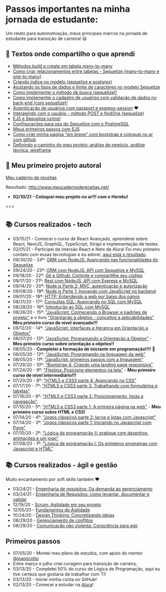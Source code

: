 # Passos importantes na minha jornada de estudante:

Um relato para automotivação, meus principais marcos na jornada de estudante para transição de carreira! :smiley: 

## :pencil: Textos onde compartilho o que aprendi

- [Métodos build e create em tabela many-to-many](https://github.com/malufell/meu-caderno-de-receitas/wiki/d.-Create-em-tabela-many-to-many,-com-upload-de-imagem-e-inclus%C3%A3o-de-v%C3%ADdeo-do-youtube)
- [Como criar relacionamentos entre tabelas - Sequelize (many-to-many e one-to-many)](https://github.com/malufell/meu-caderno-de-receitas/wiki/c.-Tabelas-com-relacionamentos-many-to-many-e-one-to-many)
- [Criando índice no modelo (sequelize e postgres)](https://github.com/malufell/meu-caderno-de-receitas/wiki/b.-Criando-%C3%ADndice-no-modelo-(sequelize-e-postgres))
- [Ajustando os tipos de dados e limite de caracteres no modelo Sequelize](https://github.com/malufell/meu-caderno-de-receitas/wiki/a.-Atualizando-um-modelo-Sequelize)
- [Como implementei o método de busca (sequelize)!](https://github.com/malufell/meu-caderno-de-receitas/wiki/9.-Implementando-o-m%C3%A9todo-de-busca) 
- [Como implementei o cadastro de usuários com validação de dados no back-end (com sequelize)!](https://github.com/malufell/meu-caderno-de-receitas/wiki/8.-Cadastro-de-usu%C3%A1rios-com-valida%C3%A7%C3%A3o-de-dados-no-back-end)
- [Autenticação de usuários com passport e express-session](https://github.com/malufell/autenticacao-com-passport-express-session) :heart: 
- [Interagindo com o usuário - método POST e findOne (sequelize)](https://github.com/malufell/meu-caderno-de-receitas/wiki/6.-Interagindo-com-o-usu%C3%A1rio,-POST-e-findOne)
- [EJS e Sequelize juntos!](https://github.com/malufell/meu-caderno-de-receitas/wiki/5.-EJS-e-Sequelize-juntos)
- [Configurações para uso do Sequelize com o PostgreSQL](https://github.com/malufell/meu-caderno-de-receitas/wiki/4.-Sequelize-com-PostgreSQL)
- [Meus primeiros passos com EJS](https://github.com/malufell/meu-caderno-de-receitas/wiki/3.-Primeiros-passos-com-EJS)
- [Como criei minha página "em breve" com bootstrap e coloquei no ar com github](https://github.com/malufell/meu-caderno-de-receitas/wiki/2.-Cria%C3%A7%C3%A3o-da-p%C3%A1gina-tempor%C3%A1ria-%22em-breve%22)
- [Definindo o caminho do meu projeto: análise de negócio, análise técnica, wireframe](https://github.com/malufell/meu-caderno-de-receitas/wiki/1.-Definindo-o-caminho)

## :muscle: Meu primeiro projeto autoral

[Meu caderno de receitas](https://github.com/malufell/meu-caderno-de-receitas)

Resultado: http://www.meucadernodereceitas.net/

- **02/10/21 - Coloquei meu projeto no ar!!! com o Heroku!**

:zap::zap::zap:

## :books: Cursos realizados - tech

- 03/15/21 - Comecei o curso de React Avançado, aprenderei sobre: React, NextJS, GraphQL, TypeScript, Strapi e implementação de testes.
- 02/01/21 - Participei da imersão React e Netx da Alura! Foi meu primeiro contato com essas tecnologias e eu adorei, [aqui está o resultado](https://github.com/malufell/imersao-react-alura).
- 09/30/20 - 24º: [ORM com NodeJS: Avançando nas funcionalidades do Sequelize](https://cursos.alura.com.br/user/malufell/course/orm-nodejs-avancando-sequelize/formalCertificate)
- 09/24/20 - 23º: [ORM com NodeJS: API com Sequelize e MySQL](https://cursos.alura.com.br/user/malufell/course/orm-nodejs-api-sequelize-mysql/formalCertificate)
- 09/18/20 - 22º: [Git e Github: Controle e compartilhe seu código](https://cursos.alura.com.br/user/malufell/course/git-github-controle-de-versao/formalCertificate)
- 09/17/20 - 21º: [Rest com NodeJS: API com Express e MySQL](https://cursos.alura.com.br/user/malufell/course/node-rest-api/formalCertificate) 
- 09/14/20 - 20º: [Node.js Parte 2: MVC, autenticação e autorização](https://cursos.alura.com.br/user/malufell/course/node-mvc-autenticacao-autorizacao/formalCertificate)
- 09/08/20 - 19º: [Node.js Parte 1: Inovando com JavaScript no backend](https://cursos.alura.com.br/user/malufell/course/nodejs-fundamentos/formalCertificate) 
- 09/01/20 - 18º: [HTTP: Entendendo a web por baixo dos panos](https://cursos.alura.com.br/user/malufell/course/http-fundamentos/formalCertificate) 
- 08/31/20 - 17º: [Consultas SQL: Avançando no SQL com MySQL](https://cursos.alura.com.br/user/malufell/course/mysql-consultas-sql/formalCertificate)
- 08/28/20 - 16º: [Introdução ao SQL com MySQL](https://cursos.alura.com.br/user/malufell/course/mysql-manipule-dados-com-sql/formalCertificate) 
- 08/26/20 - 15º: ["JavaScript: Conhecendo o Browser e padrões de projeto"](https://cursos.alura.com.br/user/malufell/course/javascript-es6-orientacao-a-objetos-parte-1/formalCertificate) e o livro ["Orientação a objetos - conceitos e aplicabilidades"](https://www.casadocodigo.com.br/products/livro-oo-conceitos) **Meu primeiro curso de nível avançado!!!**
- 08/12/20 - 14º: ["JavaScript: Interfaces e Herança em Orientação a Objetos"](https://cursos.alura.com.br/user/malufell/course/javascript-polimorfismo/formalCertificate) 
- 08/07/20 - 13º: ["JavaScript: Programando a Orientação a Objetos"](https://cursos.alura.com.br/user/malufell/course/javascritpt-orientacao-objetos/formalCertificate) - **Meu primeiro curso sobre orientação a objetos!!** 
- 08/05/20 - **Completei a formação de iniciante em programação!!!!** :clap:
- 08/05/20 - 12º: ["JavaScript: Programando na linguagem da web"](https://cursos.alura.com.br/user/malufell/course/javascript-programando-na-linguagem-web/formalCertificate)
- 08/05/20 - 11º: ["JavaScript: primeiros passos com a linguagem"](https://cursos.alura.com.br/user/malufell/course/javascript-introducao/formalCertificate) 
- 07/29/20 - 10º: ["Bootstrap 4: Criando uma landing page responsiva"](https://cursos.alura.com.br/user/malufell/course/bootstrap-landing-page/formalCertificate) 
- 07/24/20 - 9º: ["Flexbox: Posicione elementos na tela"](https://cursos.alura.com.br/user/malufell/course/posicione-elementos-com-flexbox/formalCertificate) - **Meu primeiro curso de nível intermediário!!!** 
- 07/20/20 - 8º: ["HTML5 e CSS3 parte 4: Avançando no CSS"](https://cursos.alura.com.br/user/malufell/course/html5-css3-avancando-css/formalCertificate) 
- 07/17/20 - 7º: ["HTML5 e CSS3 parte 3: Trabalhando com formulários e tabelas"](https://cursos.alura.com.br/user/malufell/course/html5-css3-formularios-tabelas/formalCertificate) 
- 07/16/20 - 6º: ["HTML5 e CSS3 parte 2: Posicionamento, listas e navegação"](https://cursos.alura.com.br/user/malufell/course/html5-css3-posicionamento-listas-navegacao/formalCertificate) 
- 07/15/20 - 5º: ["HTML5 e CSS3 parte 1: A primeira página na web"](https://cursos.alura.com.br/user/malufell/course/html5-css3-primeiros-passos/formalCertificate) - **Meu primeiro curso sobre HTML e CSS!** 
- 07/14/20 - 4º: ["Jogos clássicos parte 2: laços e listas com Javascript"](https://cursos.alura.com.br/user/malufell/course/javascript-listas-lacos/formalCertificate) 
- 07/14/20 - 3º: ["Jogos clássicos parte 1: Iniciando no Javascript com Pong"](https://cursos.alura.com.br/user/malufell/course/pong-javascript/formalCertificate) 
- 07/10/20 - 2º: ["Lógica de programação II: pratique com desenhos, animações e um jogo"](https://cursos.alura.com.br/user/malufell/course/logica-programacao-pratica-com-desenho-animacoes-em-jogo/formalCertificate) 
- 07/08/20 - 1º: ["Lógica de programação I: Os primeiros programas com Javascript e HTML"](https://cursos.alura.com.br/user/malufell/course/logica-programacao-javascript-html/formalCertificate) 


## :books: Cursos realizados - ágil e gestão

Muito encantamento por soft skills também :heart:

- 03/24/21 - [Engenharia de requisitos: Da demanda ao gerenciamento](https://cursos.alura.com.br/course/engenharia-requisitos-demanda-gerenciamento)
- 03/24/21 - [Engenharia de Requisitos: como levantar, documentar e validar](https://cursos.alura.com.br/course/engenharia-requisitos)
- 12/19/20 - [Scrum: Agilidade em seu projeto](https://cursos.alura.com.br/user/malufell/course/agile-scrum/formalCertificate)
- 12/05/20 - [Fundamentos de Agilidade](https://cursos.alura.com.br/user/malufell/course/fundamentos-agilidade/formalCertificate)
- 10/24/20 - [Design Thinking: Concretizando ideias](https://cursos.alura.com.br/user/malufell/course/design-thinking-concretizando-ideias/formalCertificate)
- 08/29/20 - [Gerenciamento de conflitos](https://cursos.alura.com.br/user/malufell/course/gestao-de-conflitos/formalCertificate)
- 08/29/20 - [Comunicação não violenta: Consciência para agir](https://cursos.alura.com.br/user/malufell/course/comunicacao-nao-violenta/formalCertificate)


## Primeiros passos
- 07/05/20 - Montei meu plano de estudos, com apoio do mentor [@joaoscotto](https://github.com/joaoscotto)
- Entre março e julho criei coragem para transição de carreira;
- 03/13/20 - Completei 50% do curso de Lógica de Programação, aqui eu tive certeza que gostaria de trabalhar com TI! 
- 03/13/20 - Iniciei minha conta no GitHub!
- 02/13/20 - Comecei a estudar na [Alura](https://cursos.alura.com.br/user/malufell)!
